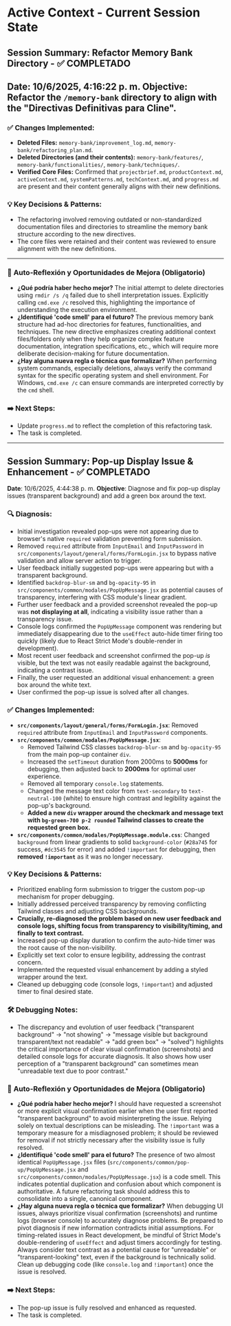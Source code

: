 # Active Context - Current Session State

## Session Summary: Refactor Memory Bank Directory - ✅ COMPLETADO
**Date**: 10/6/2025, 4:16:22 p. m.
**Objective**: Refactor the `/memory-bank` directory to align with the "Directivas Definitivas para Cline".
---
### ✅ Changes Implemented:
*   **Deleted Files:** `memory-bank/improvement_log.md`, `memory-bank/refactoring_plan.md`.
*   **Deleted Directories (and their contents):** `memory-bank/features/`, `memory-bank/functionalities/`, `memory-bank/techniques/`.
*   **Verified Core Files:** Confirmed that `projectbrief.md`, `productContext.md`, `activeContext.md`, `systemPatterns.md`, `techContext.md`, and `progress.md` are present and their content generally aligns with their new definitions.

### 💡 Key Decisions & Patterns:
*   The refactoring involved removing outdated or non-standardized documentation files and directories to streamline the memory bank structure according to the new directives.
*   The core files were retained and their content was reviewed to ensure alignment with the new definitions.

---
### 🧠 **Auto-Reflexión y Oportunidades de Mejora (Obligatorio)**

*   **¿Qué podría haber hecho mejor?** The initial attempt to delete directories using `rmdir /s /q` failed due to shell interpretation issues. Explicitly calling `cmd.exe /c` resolved this, highlighting the importance of understanding the execution environment.
*   **¿Identifiqué 'code smell' para el futuro?** The previous memory bank structure had ad-hoc directories for features, functionalities, and techniques. The new directive emphasizes creating additional context files/folders only when they help organize complex feature documentation, integration specifications, etc., which will require more deliberate decision-making for future documentation.
*   **¿Hay alguna nueva regla o técnica que formalizar?** When performing system commands, especially deletions, always verify the command syntax for the specific operating system and shell environment. For Windows, `cmd.exe /c` can ensure commands are interpreted correctly by the `cmd` shell.

### ➡️ Next Steps:
*   Update `progress.md` to reflect the completion of this refactoring task.
*   The task is completed.

---

## Session Summary: Pop-up Display Issue & Enhancement - ✅ COMPLETADO
**Date**: 10/6/2025, 4:44:38 p. m.
**Objective**: Diagnose and fix pop-up display issues (transparent background) and add a green box around the text.

### 🔍 Diagnosis:
*   Initial investigation revealed pop-ups were not appearing due to browser's native `required` validation preventing form submission.
*   Removed `required` attribute from `InputEmail` and `InputPassword` in `src/components/layout/general/forms/FormLogin.jsx` to bypass native validation and allow server action to trigger.
*   User feedback initially suggested pop-ups were appearing but with a transparent background.
*   Identified `backdrop-blur-sm` and `bg-opacity-95` in `src/components/common/modales/PopUpMessage.jsx` as potential causes of transparency, interfering with CSS module's linear gradient.
*   Further user feedback and a provided screenshot revealed the pop-up was **not displaying at all**, indicating a visibility issue rather than a transparency issue.
*   Console logs confirmed the `PopUpMessage` component was rendering but immediately disappearing due to the `useEffect` auto-hide timer firing too quickly (likely due to React Strict Mode's double-render in development).
*   Most recent user feedback and screenshot confirmed the pop-up *is* visible, but the text was not easily readable against the background, indicating a contrast issue.
*   Finally, the user requested an additional visual enhancement: a green box around the white text.
*   User confirmed the pop-up issue is solved after all changes.

### ✅ Changes Implemented:
*   **`src/components/layout/general/forms/FormLogin.jsx`**: Removed `required` attribute from `InputEmail` and `InputPassword` components.
*   **`src/components/common/modales/PopUpMessage.jsx`**:
    *   Removed Tailwind CSS classes `backdrop-blur-sm` and `bg-opacity-95` from the main pop-up container `div`.
    *   Increased the `setTimeout` duration from 2000ms to **5000ms** for debugging, then adjusted back to **2000ms** for optimal user experience.
    *   Removed all temporary `console.log` statements.
    *   Changed the message text color from `text-secondary` to `text-neutral-100` (white) to ensure high contrast and legibility against the pop-up's background.
    *   **Added a new `div` wrapper around the checkmark and message text with `bg-green-700 p-2 rounded` Tailwind classes to create the requested green box.**
*   **`src/components/common/modales/PopUpMessage.module.css`**: Changed `background` from linear gradients to solid `background-color` (`#28a745` for success, `#dc3545` for error) and added `!important` for debugging, then **removed `!important`** as it was no longer necessary.

### 💡 Key Decisions & Patterns:
*   Prioritized enabling form submission to trigger the custom pop-up mechanism for proper debugging.
*   Initially addressed perceived transparency by removing conflicting Tailwind classes and adjusting CSS backgrounds.
*   **Crucially, re-diagnosed the problem based on new user feedback and console logs, shifting focus from transparency to visibility/timing, and finally to text contrast.**
*   Increased pop-up display duration to confirm the auto-hide timer was the root cause of the non-visibility.
*   Explicitly set text color to ensure legibility, addressing the contrast concern.
*   Implemented the requested visual enhancement by adding a styled wrapper around the text.
*   Cleaned up debugging code (console logs, `!important`) and adjusted timer to final desired state.

### 🛠️ Debugging Notes:
*   The discrepancy and evolution of user feedback ("transparent background" -> "not showing" -> "message visible but background transparent/text not readable" -> "add green box" -> "solved") highlights the critical importance of clear visual confirmation (screenshots) and detailed console logs for accurate diagnosis. It also shows how user perception of a "transparent background" can sometimes mean "unreadable text due to poor contrast."

### 🧠 **Auto-Reflexión y Oportunidades de Mejora (Obligatorio)**

*   **¿Qué podría haber hecho mejor?** I should have requested a screenshot or more explicit visual confirmation earlier when the user first reported "transparent background" to avoid misinterpreting the issue. Relying solely on textual descriptions can be misleading. The `!important` was a temporary measure for a misdiagnosed problem; it should be reviewed for removal if not strictly necessary after the visibility issue is fully resolved.
*   **¿Identifiqué 'code smell' para el futuro?** The presence of two almost identical `PopUpMessage.jsx` files (`src/components/common/pop-up/PopUpMessage.jsx` and `src/components/common/modales/PopUpMessage.jsx`) is a code smell. This indicates potential duplication and confusion about which component is authoritative. A future refactoring task should address this to consolidate into a single, canonical component.
*   **¿Hay alguna nueva regla o técnica que formalizar?** When debugging UI issues, always prioritize visual confirmation (screenshots) and runtime logs (browser console) to accurately diagnose problems. Be prepared to pivot diagnosis if new information contradicts initial assumptions. For timing-related issues in React development, be mindful of Strict Mode's double-rendering of `useEffect` and adjust timers accordingly for testing. Always consider text contrast as a potential cause for "unreadable" or "transparent-looking" text, even if the background is technically solid. Clean up debugging code (like `console.log` and `!important`) once the issue is resolved.

### ➡️ Next Steps:
*   The pop-up issue is fully resolved and enhanced as requested.
*   The task is completed.
